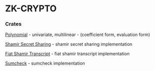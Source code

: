 # ZK-CRYPTO

### Crates

[Polynomial](/polynomial) - univariate, multilinear - (coefficient form, evaluation form)

[Shamir Secret Sharing](/shamir-secret-sharing) - shamir secret sharing implementation

[Fiat Shamir Transcript](/fiat-shamir-transcript) - fiat shamir transcript implementation

[Sumcheck](/sumcheck) - sumcheck implementation
